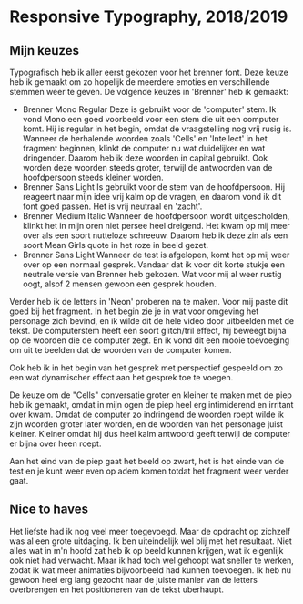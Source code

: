 # Responsive Typography, 2018/2019

## Mijn keuzes

Typografisch heb ik aller eerst gekozen voor het brenner font. Deze keuze heb ik gemaakt om zo hopelijk de meerdere 
emoties en verschillende stemmen weer te geven. De volgende keuzes in 'Brenner' heb ik gemaakt:
- Brenner Mono Regular
Deze is gebruikt voor de 'computer' stem. Ik vond Mono een goed voorbeeld voor een stem die uit een computer komt. 
Hij is regular in het begin, omdat de vraagstelling nog vrij rusig is. 
Wanneer de herhalende woorden zoals 'Cells' en 'Intellect' in het fragment beginnen, klinkt de computer nu 
wat duidelijker en wat dringender. Daarom heb ik deze woorden in capital gebruikt. Ook worden deze woorden steeds groter, 
terwijl de antwoorden van de hoofdpersoon steeds kleiner worden. 
- Brenner Sans Light
Is gebruikt voor de stem van de hoofdpersoon. Hij reageert naar mijn idee vrij kalm op de vragen, 
en daarom vond ik dit font goed passen. Het is vrij neutraal en 'zacht'. 
- Brenner Medium Italic
Wanneer de hoofdpersoon wordt uitgescholden, klinkt het in mijn oren niet persee heel dreigend. 
Het kwam op mij meer over als een soort nutteloze schreeuw. Daarom heb ik deze zin als een soort
Mean Girls quote in het roze in beeld gezet. 
- Brenner Sans Light
Wanneer de test is afgelopen, komt het op mij weer over op een normaal gesprek. Vandaar dat ik voor dit
korte stukje een neutrale versie van Brenner heb gekozen. Wat voor mij al weer rustig oogt, alsof 2 mensen 
gewoon een gesprek houden. 

Verder heb ik de letters in 'Neon' proberen na te maken. Voor mij paste dit goed bij het fragment. 
In het begin zie je in wat voor omgeving het personage zich bevind, en ik wilde dit de hele video door
uitbeelden met de tekst. De computerstem heeft een soort glitch/tril effect, hij beweegt bijna op de woorden 
die de computer zegt. En ik vond dit een mooie toevoeging om uit te beelden dat de woorden van de computer komen. 

Ook heb ik in het begin van het gesprek met perspectief gespeeld om zo een wat dynamischer effect aan het gesprek toe te voegen. 

De keuze om de "Cells" conversatie groter en kleiner te maken met de piep heb ik gemaakt, omdat in mijn 
ogen de piep heel erg intimiderend en irritant over kwam. Omdat de computer zo indringend de woorden 
roept wilde ik zijn woorden groter later worden, en de woorden van het personage juist kleiner. Kleiner
omdat hij dus heel kalm antwoord geeft terwijl de computer er bijna over heen roept. 

Aan het eind van de piep gaat het beeld op zwart, het is het einde van de test en je kunt weer even op
adem komen totdat het fragment weer verder gaat. 

## Nice to haves
Het liefste had ik nog veel meer toegevoegd. Maar de opdracht op zichzelf was al een grote uitdaging. 
Ik ben uiteindelijk wel blij met het resultaat. Niet alles wat in m'n hoofd zat heb ik op beeld kunnen krijgen,
wat ik eigenlijk ook niet had verwacht. Maar ik had toch wel gehoopt wat sneller te werken, zodat ik wat meer
animaties bijvoorbeeld had kunnen toevoegen. Ik heb nu gewoon heel erg lang gezocht naar de juiste manier
van de letters overbrengen en het positioneren van de tekst uberhaupt. 
 
